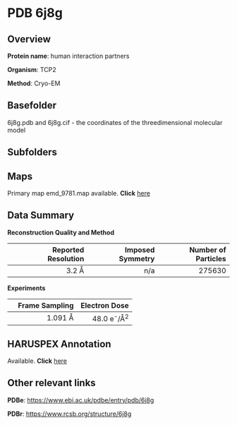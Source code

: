 # PDB 6j8g

## Overview

**Protein name**: human interaction partners

**Organism**: TCP2

**Method**: Cryo-EM

## Basefolder

6j8g.pdb and 6j8g.cif - the coordinates of the threedimensional molecular model

## Subfolders









## Maps

Primary map emd_9781.map available. **Click** [here](http://ftp.wwpdb.org/pub/emdb/structures/EMD-9781/map/) 

## Data Summary
**Reconstruction Quality and Method**

|   | Reported Resolution | Imposed Symmetry | Number of Particles |
|---|-------------:|----------------:|--------------:|
|   |3.2 Å|n/a|275630|

**Experiments**

|   | Frame Sampling | Electron Dose |
|---|-------------:|----------------:|
|   |1.091 Å|48.0 e<sup>-</sup>/Å<sup>2</sup>|

## HARUSPEX Annotation

Available. **Click** [here](https://zenodo.org/record/3820229)

## Other relevant links 
**PDBe**:  https://www.ebi.ac.uk/pdbe/entry/pdb/6j8g
 
**PDBr**: https://www.rcsb.org/structure/6j8g 
